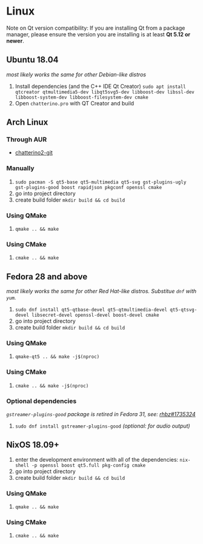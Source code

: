 # Linux

Note on Qt version compatibility: If you are installing Qt from a package manager, please ensure the version you are installing is at least **Qt 5.12 or newer**.

## Ubuntu 18.04

_most likely works the same for other Debian-like distros_

1. Install dependencies (and the C++ IDE Qt Creator) `sudo apt install qtcreator qtmultimedia5-dev libqt5svg5-dev libboost-dev libssl-dev libboost-system-dev libboost-filesystem-dev cmake`
1. Open `chatterino.pro` with QT Creator and build

## Arch Linux

### Through AUR

- [chatterino2-git](https://aur.archlinux.org/packages/chatterino2-git/)

### Manually

1. `sudo pacman -S qt5-base qt5-multimedia qt5-svg gst-plugins-ugly gst-plugins-good boost rapidjson pkgconf openssl cmake`
1. go into project directory
1. create build folder `mkdir build && cd build`

### Using QMake

1. `qmake .. && make`

### Using CMake

1. `cmake .. && make`

## Fedora 28 and above

_most likely works the same for other Red Hat-like distros. Substitue `dnf` with `yum`._

1. `sudo dnf install qt5-qtbase-devel qt5-qtmultimedia-devel qt5-qtsvg-devel libsecret-devel openssl-devel boost-devel cmake`
1. go into project directory
1. create build folder `mkdir build && cd build`

### Using QMake

1. `qmake-qt5 .. && make -j$(nproc)`

### Using CMake

1. `cmake .. && make -j$(nproc)`

### Optional dependencies

_`gstreamer-plugins-good` package is retired in Fedora 31, see: [rhbz#1735324](https://bugzilla.redhat.com/show_bug.cgi?id=1735324)_

1. `sudo dnf install gstreamer-plugins-good` _(optional: for audio output)_

## NixOS 18.09+

1. enter the development environment with all of the dependencies: `nix-shell -p openssl boost qt5.full pkg-config cmake`
1. go into project directory
1. create build folder `mkdir build && cd build`

### Using QMake

1. `qmake .. && make`

### Using CMake

1. `cmake .. && make`
